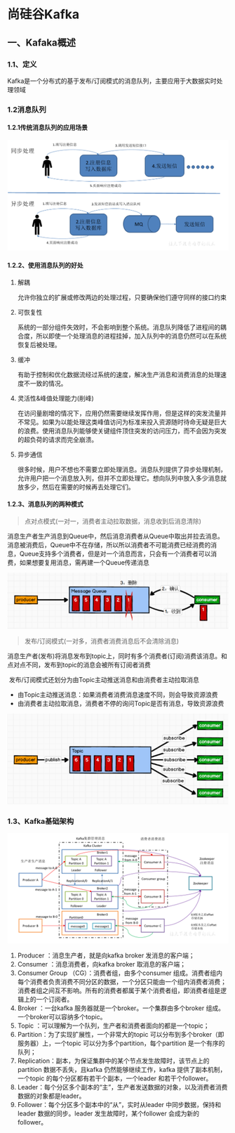 # 尚硅谷Kafka

## 一、Kafaka概述

### 1.1、定义

Kafka是一个分布式的基于发布/订阅模式的消息队列，主要应用于大数据实时处理领域

### 1.2消息队列

#### 1.2.1传统消息队列的应用场景

![image-20200622111532086](尚硅谷Kafka.assets/image-20200622111532086.png)

#### 1.2.2、使用消息队列的好处

1. 解耦

   允许你独立的扩展或修改两边的处理过程，只要确保他们遵守同样的接口约束

2. 可恢复性

   系统的一部分组件失效时，不会影响到整个系统。消息队列降低了进程间的耦合度，所以即使一个处理消息的进程挂掉，加入队列中的消息仍然可以在系统恢复后被处理。

3. 缓冲

   有助于控制和优化数据流经过系统的速度，解决生产消息和消费消息的处理速度不一致的情况。

4. 灵活性&峰值处理能力(削峰)

   在访问量剧增的情况下，应用仍然需要继续发挥作用，但是这样的突发流量并不常见。如果为以能处理这类峰值访问为标准来投入资源随时待命无疑是巨大的浪费。使用消息队列能够使关键组件顶住突发的访问压力，而不会因为突发的超负荷的请求而完全崩溃。

5. 异步通信

   很多时候，用户不想也不需要立即处理消息。消息队列提供了异步处理机制，允许用户把一个消息放入列，但并不立即处理它。想向队列中放入多少消息就放多少，然后在需要的时候再去处理它们。

#### 1.2.3、消息队列的两种模式

> 点对点模式(一对一，消费者主动拉取数据，消息收到后消息清除)

​		消息生产者生产消息到Queue中，然后消息消费者从Queue中取出并拉去消息。消息被消费后，Queue中不在存储，所以所以消费者不可能消费已经消费的消息，Queue支持多个消费者，但是对一个消息而言，只会有一个消费者可以消费，如果想要复用消息，需再建一个Queue传递消息

![image-20200622145139035](尚硅谷Kafka.assets/image-20200622145139035.png)

> 发布/订阅模式(一对多，消费者消费消息后不会清除消息)

​		消息生产者(发布)将消息发布到topic上，同时有多个消费者(订阅)消费该消息。和点对点不同，发布到topic的消息会被所有订阅者消费

​		发布/订阅模式还划分为由Topic主动推送消息和由消费者主动拉取消息

- 由Topic主动推送消息：如果消费者消费消息速度不同，则会导致资源浪费
- 由消费者主动拉取消息，消费者不停的询问Topic是否有消息，导致资源浪费

![image-20200622154808168](尚硅谷Kafka.assets/image-20200622154808168.png)

### 1.3、Kafka基础架构

![image-20200622164140892](尚硅谷Kafka.assets/image-20200622164140892.png)

1. Producer ：消息生产者，就是向kafka broker 发消息的客户端；
2. Consumer ：消息消费者，向kafka broker 取消息的客户端；
3. Consumer Group （CG）：消费者组，由多个consumer 组成。消费者组内每个消费者负责消费不同分区的数据，一个分区只能由一个组内消费者消费；消费者组之间互不影响。所有的消费者都属于某个消费者组，即消费者组是逻辑上的一个订阅者。
4. Broker ：一台kafka 服务器就是一个broker。一个集群由多个broker 组成。一个broker可以容纳多个topic。
5. Topic ：可以理解为一个队列，生产者和消费者面向的都是一个topic；
6. Partition：为了实现扩展性，一个非常大的topic 可以分布到多个broker（即服务器）上，一个topic 可以分为多个partition，每个partition 是一个有序的队列；
7. Replication：副本，为保证集群中的某个节点发生故障时，该节点上的partition 数据不丢失，且kafka 仍然能够继续工作，kafka 提供了副本机制，一个topic 的每个分区都有若干个副本，一个leader 和若干个follower。
8. Leader：每个分区多个副本的“主”，生产者发送数据的对象，以及消费者消费数据的对象都是leader。
9. Follower：每个分区多个副本中的“从”，实时从leader 中同步数据，保持和leader 数据的同步。leader 发生故障时，某个follower 会成为新的follower。